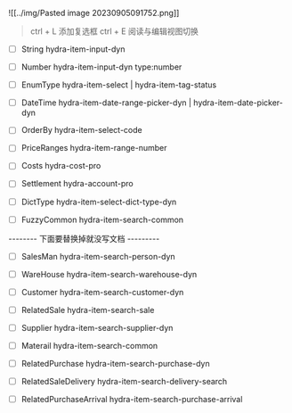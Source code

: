 ![[../img/Pasted image 20230905091752.png]]
> ctrl + L 添加复选框  ctrl + E 阅读与编辑视图切换
- [ ] String  hydra-item-input-dyn
- [ ] Number hydra-item-input-dyn  type:number
- [ ] EnumType hydra-item-select | hydra-item-tag-status
- [ ] DateTime hydra-item-date-range-picker-dyn | hydra-item-date-picker-dyn
- [ ] OrderBy hydra-item-select-code
- [ ] PriceRanges hydra-item-range-number

- [ ] Costs  hydra-cost-pro
- [ ] Settlement hydra-account-pro

- [ ] DictType hydra-item-select-dict-type-dyn
- [ ] FuzzyCommon hydra-item-search-common

-------- 下面要替换掉就没写文档  ---------

- [ ] SalesMan hydra-item-search-person-dyn
- [ ] WareHouse hydra-item-search-warehouse-dyn
- [ ] Customer hydra-item-search-customer-dyn
- [ ] RelatedSale hydra-item-search-sale
- [ ] Supplier hydra-item-search-supplier-dyn
- [ ] Materail hydra-item-search-common

- [ ] RelatedPurchase hydra-item-search-purchase-dyn
- [ ] RelatedSaleDelivery hydra-item-search-delivery-search
- [ ] RelatedPurchaseArrival hydra-item-search-purchase-arrival
